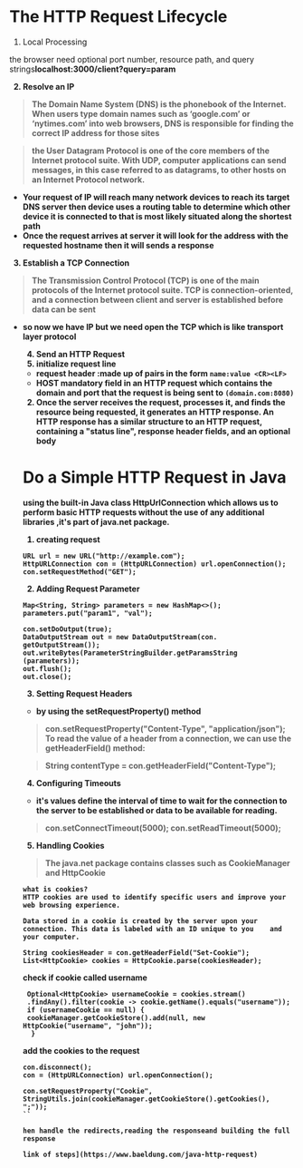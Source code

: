 # The HTTP Request Lifecycle

1. Local Processing

 the browser need optional port number, resource path, and query strings<b>localhost:3000/client?query=param<b>


2. Resolve an IP

>The Domain Name System (DNS) is the phonebook of the Internet. When users type domain names such as ‘google.com’ or ‘nytimes.com’ into web browsers, DNS is responsible for finding the correct IP address for those sites

> the User Datagram Protocol is one of the core members of the Internet protocol suite. With UDP, computer applications can send messages, in this case referred to as datagrams, to other hosts on an Internet Protocol network.

* Your request of IP will reach many network devices to reach its target DNS server then device uses a routing table to determine which other device it is connected to that is most likely situated along the shortest path
*  Once the request arrives at server it will look for the address with the requested hostname then it will sends a response

3.  Establish a TCP Connection

>The Transmission Control Protocol (TCP) is one of the main protocols of the Internet protocol suite. TCP is connection-oriented, and a connection between client and server is established before data can be sent

* so now we have IP but we need open the TCP which is like transport layer protocol

   4. Send an HTTP Request
   1. initialize request line 
   * request header :made up of pairs in the form `name:value <CR><LF>`
   * HOST mandatory field in an HTTP request which contains the domain and port that the request is being sent to `(domain.com:8080)`
   2. Once the server receives the request, processes it, and finds the resource being requested, it generates an HTTP response. An HTTP response has a similar structure to an HTTP request, containing a "status line", response header fields, and an optional body


   # Do a Simple HTTP Request in Java

   using the built-in Java class <b>HttpUrlConnection<b> which  allows us to perform basic HTTP requests without the use of any additional libraries ,it's part of <b>java.net package.<b>
 
    1. creating request
   ```
   URL url = new URL("http://example.com");
   HttpURLConnection con = (HttpURLConnection) url.openConnection();
   con.setRequestMethod("GET");
   ```
    2. Adding Request Parameter

   ```
   Map<String, String> parameters = new HashMap<>();
   parameters.put("param1", "val");
   
   con.setDoOutput(true);
   DataOutputStream out = new DataOutputStream(con.      getOutputStream());
   out.writeBytes(ParameterStringBuilder.getParamsString      (parameters));
   out.flush();
   out.close();
   ```

   3. Setting Request Headers
       
    * by using the setRequestProperty() method
   > con.setRequestProperty("Content-Type", "application/json");
   To read the value of a header from a connection, we can use the getHeaderField() method:

   > String contentType = con.getHeaderField("Content-Type");

   4. Configuring Timeouts
    
    * it's values define the interval of time to wait for the connection to the server to be established or data to be available for reading.

   >con.setConnectTimeout(5000);
     con.setReadTimeout(5000);

   5. Handling Cookies
   >The java.net package contains classes such as CookieManager and HttpCookie

   ```
   what is cookies?
   HTTP cookies are used to identify specific users and improve your web browsing experience.

   Data stored in a cookie is created by the server upon your    connection. This data is labeled with an ID unique to you    and your computer.
   ```

   ```
   String cookiesHeader = con.getHeaderField("Set-Cookie");
   List<HttpCookie> cookies = HttpCookie.parse(cookiesHeader);
   ```

   check if cookie called username
   ```
    Optional<HttpCookie> usernameCookie = cookies.stream()
    .findAny().filter(cookie -> cookie.getName().equals("username"));
    if (usernameCookie == null) {
    cookieManager.getCookieStore().add(null, new HttpCookie("username", "john"));
     }
    ```
     add the cookies to the request
    ```
    con.disconnect();
    con = (HttpURLConnection) url.openConnection();

    con.setRequestProperty("Cookie", 
    StringUtils.join(cookieManager.getCookieStore().getCookies(), ";"));
    ``

    hen handle the redirects,reading the responseand building the full response

    link of steps](https://www.baeldung.com/java-http-request)
    
    